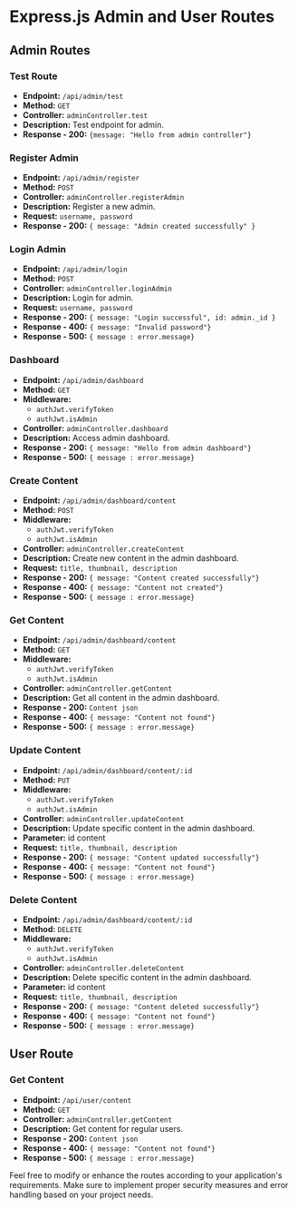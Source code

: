 # Express.js Admin and User Routes

## Admin Routes

### Test Route
- **Endpoint:** `/api/admin/test`
- **Method:** `GET`
- **Controller:** `adminController.test`
- **Description:** Test endpoint for admin.
- **Response - 200:** `{message: "Hello from admin controller"}`

### Register Admin
- **Endpoint:** `/api/admin/register`
- **Method:** `POST`
- **Controller:** `adminController.registerAdmin`
- **Description:** Register a new admin.
- **Request:** `username, password`
- **Response - 200:** `{ message: "Admin created successfully" }`

### Login Admin
- **Endpoint:** `/api/admin/login`
- **Method:** `POST`
- **Controller:** `adminController.loginAdmin`
- **Description:** Login for admin.
- **Request:** `username, password`
- **Response - 200:** `{ message: "Login successful", id: admin._id }`
- **Response - 400:** `{ message: "Invalid password"}`
- **Response - 500:** `{ message : error.message}`

### Dashboard
- **Endpoint:** `/api/admin/dashboard`
- **Method:** `GET`
- **Middleware:**
  - `authJwt.verifyToken`
  - `authJwt.isAdmin`
- **Controller:** `adminController.dashboard`
- **Description:** Access admin dashboard.
- **Response - 200:** `{ message: "Hello from admin dashboard"}`
- **Response - 500:** `{ message : error.message}`

### Create Content
- **Endpoint:** `/api/admin/dashboard/content`
- **Method:** `POST`
- **Middleware:**
  - `authJwt.verifyToken`
  - `authJwt.isAdmin`
- **Controller:** `adminController.createContent`
- **Description:** Create new content in the admin dashboard.
- **Request:** `title, thumbnail, description`
- **Response - 200:** `{ message: "Content created successfully"}`
- **Response - 400:** `{ message: "Content not created"}`
- **Response - 500:** `{ message : error.message}`

### Get Content
- **Endpoint:** `/api/admin/dashboard/content`
- **Method:** `GET`
- **Middleware:**
  - `authJwt.verifyToken`
  - `authJwt.isAdmin`
- **Controller:** `adminController.getContent`
- **Description:** Get all content in the admin dashboard.
- **Response - 200:** `Content json`
- **Response - 400:** `{ message: "Content not found"}`
- **Response - 500:** `{ message : error.message}`

### Update Content
- **Endpoint:** `/api/admin/dashboard/content/:id`
- **Method:** `PUT`
- **Middleware:**
  - `authJwt.verifyToken`
  - `authJwt.isAdmin`
- **Controller:** `adminController.updateContent`
- **Description:** Update specific content in the admin dashboard.
- **Parameter:** id content
- **Request:** `title, thumbnail, description`
- **Response - 200:** `{ message: "Content updated successfully"}`
- **Response - 400:** `{ message: "Content not found"}`
- **Response - 500:** `{ message : error.message}`

### Delete Content
- **Endpoint:** `/api/admin/dashboard/content/:id`
- **Method:** `DELETE`
- **Middleware:**
  - `authJwt.verifyToken`
  - `authJwt.isAdmin`
- **Controller:** `adminController.deleteContent`
- **Description:** Delete specific content in the admin dashboard.
- **Parameter:** id content
- **Request:** `title, thumbnail, description`
- **Response - 200:** `{ message: "Content deleted successfully"}`
- **Response - 400:** `{ message: "Content not found"}`
- **Response - 500:** `{ message : error.message}`

## User Route

### Get Content
- **Endpoint:** `/api/user/content`
- **Method:** `GET`
- **Controller:** `adminController.getContent`
- **Description:** Get content for regular users.
- **Response - 200:** `Content json`
- **Response - 400:** `{ message: "Content not found"}`
- **Response - 500:** `{ message : error.message}`

Feel free to modify or enhance the routes according to your application's requirements. Make sure to implement proper security measures and error handling based on your project needs.